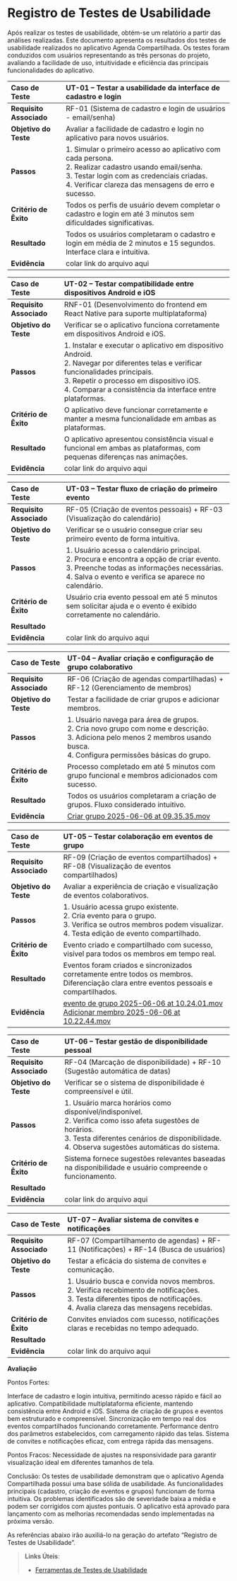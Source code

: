 # Registro de Testes de Usabilidade

Após realizar os testes de usabilidade, obtém-se um relatório a partir das análises realizadas. Este documento apresenta os resultados dos testes de usabilidade realizados no aplicativo Agenda Compartilhada. Os testes foram conduzidos com usuários representando as três personas do projeto, avaliando a facilidade de uso, intuitividade e eficiência das principais funcionalidades do aplicativo.

| Caso de Teste |UT-01 – Testar a usabilidade da interface de cadastro e login |
| :---- | :---- |
| **Requisito Associado** | RF-01 (Sistema de cadastro e login de usuários - email/senha) |
| **Objetivo do Teste** |Avaliar a facilidade de cadastro e login no aplicativo para novos usuários. |
| **Passos** | 1. Simular o primeiro acesso ao aplicativo com cada persona. <br> 2. Realizar cadastro usando email/senha. <br> 3. Testar login com as credenciais criadas. <br> 4. Verificar clareza das mensagens de erro e sucesso.|
| **Critério de Êxito** | Todos os perfis de usuário devem completar o cadastro e login em até 3 minutos sem dificuldades significativas.|
| **Resultado** | Todos os usuários completaram o cadastro e login em média de 2 minutos e 15 segundos. Interface clara e intuitiva. |
| **Evidência** | colar link do arquivo aqui |


| Caso de Teste |UT-02 – Testar compatibilidade entre dispositivos Android e iOS |
| :---- | :---- |
| **Requisito Associado** | RNF-01 (Desenvolvimento do frontend em React Native para suporte multiplataforma) |
| **Objetivo do Teste** |Verificar se o aplicativo funciona corretamente em dispositivos Android e iOS. |
| **Passos** | 1. Instalar e executar o aplicativo em dispositivo Android. <br> 2. Navegar por diferentes telas e verificar funcionalidades principais. <br> 3. Repetir o processo em dispositivo iOS. <br> 4. Comparar a consistência da interface entre plataformas.|
| **Critério de Êxito** |O aplicativo deve funcionar corretamente e manter a mesma funcionalidade em ambas as plataformas.|
| **Resultado** | O aplicativo apresentou consistência visual e funcional em ambas as plataformas, com pequenas diferenças nas animações. |
| **Evidência** | colar link do arquivo aqui |


| Caso de Teste |UT-03 – Testar fluxo de criação do primeiro evento |
| :---- | :---- |
| **Requisito Associado** |RF-05 (Criação de eventos pessoais) + RF-03 (Visualização do calendário) |
| **Objetivo do Teste** |Verificar se o usuário consegue criar seu primeiro evento de forma intuitiva. |
| **Passos** |1. Usuário acessa o calendário principal. <br> 2. Procura e encontra a opção de criar evento. <br> 3. Preenche todas as informações necessárias. <br> 4. Salva o evento e verifica se aparece no calendário. |
| **Critério de Êxito** |Usuário cria evento pessoal em até 5 minutos sem solicitar ajuda e o evento é exibido corretamente no calendário.|
| **Resultado** | |
| **Evidência** | colar link do arquivo aqui |

| Caso de Teste |UT-04 – Avaliar criação e configuração de grupo colaborativo  |
| :---- | :---- |
| **Requisito Associado** |RF-06 (Criação de agendas compartilhadas) + RF-12 (Gerenciamento de membros) |
| **Objetivo do Teste** |Testar a facilidade de criar grupos e adicionar membros. |
| **Passos** |1. Usuário navega para área de grupos. <br> 2. Cria novo grupo com nome e descrição. <br> 3. Adiciona pelo menos 2 membros usando busca. <br> 4. Configura permissões básicas do grupo. |
| **Critério de Êxito** |Processo completado em até 5 minutos com grupo funcional e membros adicionados com sucesso.|
| **Resultado** |Todos os usuários completaram a criação de grupos. Fluxo considerado intuitivo. |
| **Evidência** | [Criar grupo 2025-06-06 at 09.35.35.mov](img/v%C3%ADdeo/Criar%20grupo%202025-06-06%20at%2009.35.35.mov) |

| Caso de Teste | UT-05 – Testar colaboração em eventos de grupo                                                                                                                         |
| :---- |:-----------------------------------------------------------------------------------------------------------------------------------------------------------------------|
| **Requisito Associado** | RF-09 (Criação de eventos compartilhados) + RF-08 (Visualização de eventos compartilhados)                                                                             |
| **Objetivo do Teste** | Avaliar a experiência de criação e visualização de eventos colaborativos.                                                                                              |
| **Passos** | 1. Usuário acessa grupo existente. <br> 2. Cria evento para o grupo. <br> 3. Verifica se outros membros podem visualizar. <br> 4. Testa edição de evento compartilhado.|
| **Critério de Êxito** | Evento criado e compartilhado com sucesso, visível para todos os membros em tempo real.                                                                                |
| **Resultado** | Eventos foram criados e sincronizados corretamente entre todos os membros. Diferenciação clara entre eventos pessoais e compartilhados.                                |
| **Evidência** | [evento de grupo 2025-06-06 at 10.24.01.mov](img/v%C3%ADdeo/evento%20de%20grupo%202025-06-06%20at%2010.24.01.mov)    [Adicionar membro 2025-06-06 at 10.22.44.mov](img/v%C3%ADdeo/Adicionar%20membro%202025-06-06%20at%2010.22.44.mov)                                                  |

| Caso de Teste |UT-06 – Testar gestão de disponibilidade pessoal |
| :---- | :---- |
| **Requisito Associado** |RF-04 (Marcação de disponibilidade) + RF-10 (Sugestão automática de datas) |
| **Objetivo do Teste** |Verificar se o sistema de disponibilidade é compreensível e útil. |
| **Passos** | 1. Usuário marca horários como disponível/indisponível. <br> 2. Verifica como isso afeta sugestões de horários. <br> 3. Testa diferentes cenários de disponibilidade. <br> 4. Observa sugestões automáticas do sistema.|
| **Critério de Êxito** |Sistema fornece sugestões relevantes baseadas na disponibilidade e usuário compreende o funcionamento.|
| **Resultado** | |
| **Evidência** | colar link do arquivo aqui |

| Caso de Teste |UT-07 – Avaliar sistema de convites e notificações |
| :---- | :---- |
| **Requisito Associado** |RF-07 (Compartilhamento de agendas) + RF-11 (Notificações) + RF-14 (Busca de usuários) |
| **Objetivo do Teste** |Testar a eficácia do sistema de convites e comunicação. |
| **Passos** |1. Usuário busca e convida novos membros. <br> 2. Verifica recebimento de notificações. <br> 3. Testa diferentes tipos de notificações. <br> 4. Avalia clareza das mensagens recebidas. |
| **Critério de Êxito** |Convites enviados com sucesso, notificações claras e recebidas no tempo adequado.|
| **Resultado** | |
| **Evidência** | colar link do arquivo aqui |


**Avaliação**

Pontos Fortes:

Interface de cadastro e login intuitiva, permitindo acesso rápido e fácil ao aplicativo.
Compatibilidade multiplataforma eficiente, mantendo consistência entre Android e iOS.
Sistema de criação de grupos e eventos bem estruturado e compreensível.
Sincronização em tempo real dos eventos compartilhados funcionando corretamente.
Performance dentro dos parâmetros estabelecidos, com carregamento rápido das telas.
Sistema de convites e notificações eficaz, com entrega rápida das mensagens.

Pontos Fracos:
Necessidade de ajustes na responsividade para garantir visualização ideal em diferentes tamanhos de tela.


Conclusão:
Os testes de usabilidade demonstram que o aplicativo Agenda Compartilhada possui uma base sólida de usabilidade. As funcionalidades principais (cadastro, criação de eventos e grupos) funcionam de forma intuitiva. Os problemas identificados são de severidade baixa a média e podem ser corrigidos com ajustes pontuais. O aplicativo está aprovado para lançamento com as melhorias recomendadas sendo implementadas na próxima versão.


As referências abaixo irão auxiliá-lo na geração do artefato “Registro de Testes de Usabilidade”.
> **Links Úteis**:
> - [Ferramentas de Testes de Usabilidade](https://www.usability.gov/how-to-and-tools/resources/templates.html)
